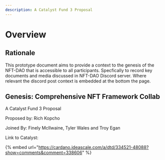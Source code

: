 ```yaml
---
description: A Catalyst Fund 3 Proposal
---
```


# Overview

## Rationale

This prototype document aims to provide a context to the genesis of the NFT-DAO that is accessible to all participants. Specfically to record key documents and media discussed in NFT-DAO Discord server. Where relevant the discord post context is embedded at the bottom the page.

## Genesis: Comprehensive NFT Framework Collab

A Catalyst Fund 3 Proposal

Proposed by: Rich Kopcho

Joined By: Finely McIIwaine, Tyler Wales and Troy Egan

Link to Catalyst:

{% embed url="https://cardano.ideascale.com/a/dtd/334521-48088?show=comments&comment=338606" %}









## 

